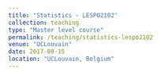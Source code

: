 ```yaml
---
title: "Statistics - LESPO2102"
collection: teaching
type: "Master level course"
permalink: /teaching/statistics-lespo2102
venue: "UCLouvain"
date: 2017-09-15
location: "UCLouvain, Belgium"
---
```

